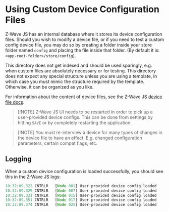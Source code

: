 # Using Custom Device Configuration Files

Z-Wave JS has an internal database where it stores its device configuration files. Should you wish to modify a device file, or if you need to test a custom config device file, you may do so by creating a folder inside your store folder named `config` and placing the file inside that folder. (By default it is: `<app-root-folder>/store/config`).

This directory does not get indexed and should be used sparingly, e.g. when custom files are absolutely necessary or for testing. This directory does not expect any special structure unless you are using a template, in which case you must mimic the structure required by the template. Otherwise, it can be organized as you like.

For information about the content of device files, see the Z-Wave JS [device file docs](https://zwave-js.github.io/node-zwave-js/#/config-files/file-format).

> [!NOTE] Z-Wave JS UI needs to be restarted in order to pick up a user-provided device configs. This can be done from settings by hitting `SAVE` or by completely restarting the application.

> [!NOTE] You must re-interview a device for many types of changes in the device file to have an effect. E.g. changed configuration parameters, certain compat flags, etc.

## Logging

When a custom device configuration is loaded successfully, you should see this in the Z-Wave JS logs:

```js
10:32:09.322 CNTRLR   [Node 001] User-provided device config loaded
10:32:09.329 CNTRLR   [Node 007] User-provided device config loaded
10:32:09.331 CNTRLR   [Node 015] User-provided device config loaded
10:32:09.351 CNTRLR   [Node 017] User-provided device config loaded
10:32:09.374 CNTRLR   [Node 025] User-provided device config loaded
```
